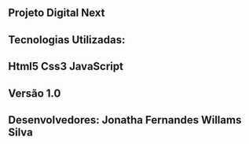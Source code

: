 Projeto Digital Next
----------------------------
Tecnologias Utilizadas:
----------------------------
Html5
Css3
JavaScript
----------------------------
Versão 1.0
----------------------------
Desenvolvedores:
Jonatha Fernandes
Willams Silva
----------------------------